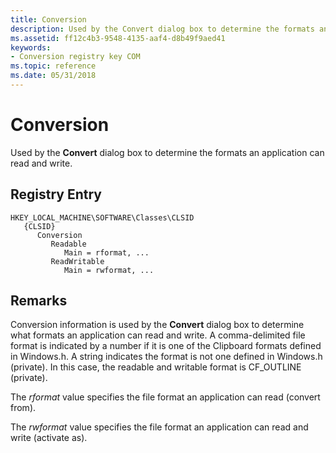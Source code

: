 ```yaml
---
title: Conversion
description: Used by the Convert dialog box to determine the formats an application can read and write.
ms.assetid: ff12c4b3-9548-4135-aaf4-d8b49f9aed41
keywords:
- Conversion registry key COM
ms.topic: reference
ms.date: 05/31/2018
---
```


# Conversion

Used by the **Convert** dialog box to determine the formats an application can read and write.

## Registry Entry

```
HKEY_LOCAL_MACHINE\SOFTWARE\Classes\CLSID
   {CLSID}
      Conversion
         Readable
            Main = rformat, ...
         ReadWritable
            Main = rwformat, ...
```

## Remarks

Conversion information is used by the **Convert** dialog box to determine what formats an application can read and write. A comma-delimited file format is indicated by a number if it is one of the Clipboard formats defined in Windows.h. A string indicates the format is not one defined in Windows.h (private). In this case, the readable and writable format is CF\_OUTLINE (private).

The *rformat* value specifies the file format an application can read (convert from).

The *rwformat* value specifies the file format an application can read and write (activate as).

 

 




